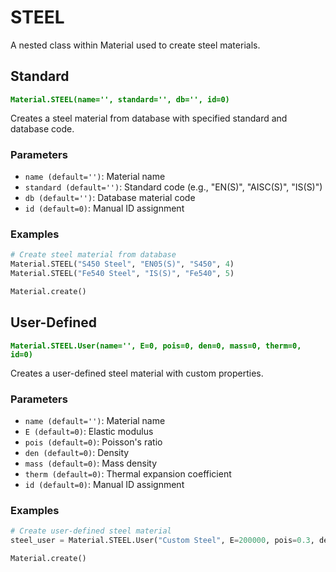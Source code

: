 # STEEL

A nested class within Material used to create steel materials.

## Standard
**<font color="green">`Material.STEEL(name='', standard='', db='', id=0)`</font>**

Creates a steel material from database with specified standard and database code.

### Parameters
* `name (default='')`: Material name
* `standard (default='')`: Standard code (e.g., "EN(S)", "AISC(S)", "IS(S)")
* `db (default='')`: Database material code
* `id (default=0)`: Manual ID assignment

### Examples
```py
# Create steel material from database
Material.STEEL("S450 Steel", "EN05(S)", "S450", 4)
Material.STEEL("Fe540 Steel", "IS(S)", "Fe540", 5)

Material.create()
```

## User-Defined
**<font color="green">`Material.STEEL.User(name='', E=0, pois=0, den=0, mass=0, therm=0, id=0)`</font>**

Creates a user-defined steel material with custom properties.

### Parameters
* `name (default='')`: Material name
* `E (default=0)`: Elastic modulus
* `pois (default=0)`: Poisson's ratio
* `den (default=0)`: Density
* `mass (default=0)`: Mass density
* `therm (default=0)`: Thermal expansion coefficient
* `id (default=0)`: Manual ID assignment

### Examples
```py
# Create user-defined steel material
steel_user = Material.STEEL.User("Custom Steel", E=200000, pois=0.3, den=78.5, mass=7.85, therm=1.2e-5, id=6)

Material.create()
```

